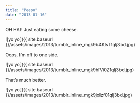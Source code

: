 ```yaml
---
title: "Peepo"
date: "2013-01-16"
---
```


OH HAI! Just eating some cheese.

![yo yo]({{ site.baseurl }}/assets/images/2013/tumblr_inline_mgk9b4KIsT1qlj3bd.jpg)

Oops, I’m off to one side.

![yo yo]({{ site.baseurl }}/assets/images/2013/tumblr_inline_mgk9hlVi0Z1qlj3bd.jpg)

That’s much better.

![yo yo]({{ site.baseurl }}/assets/images/2013/tumblr_inline_mgk9jxIzf01qlj3bd.jpg)
